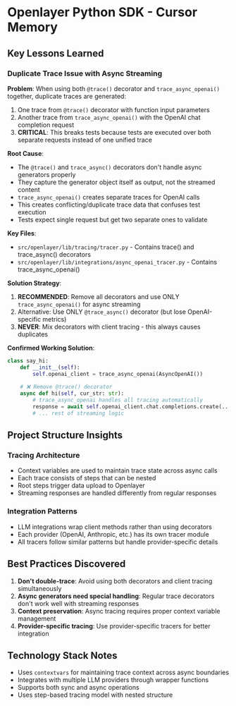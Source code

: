 # Openlayer Python SDK - Cursor Memory

## Key Lessons Learned

### Duplicate Trace Issue with Async Streaming

**Problem**: When using both `@trace()` decorator and `trace_async_openai()` together, duplicate traces are generated:
1. One trace from `@trace()` decorator with function input parameters
2. Another trace from `trace_async_openai()` with the OpenAI chat completion request
3. **CRITICAL**: This breaks tests because tests are executed over both separate requests instead of one unified trace

**Root Cause**: 
- The `@trace()` and `trace_async()` decorators don't handle async generators properly
- They capture the generator object itself as output, not the streamed content
- `trace_async_openai()` creates separate traces for OpenAI calls
- This creates conflicting/duplicate trace data that confuses test execution
- Tests expect single request but get two separate ones to validate

**Key Files**:
- `src/openlayer/lib/tracing/tracer.py` - Contains trace() and trace_async() decorators
- `src/openlayer/lib/integrations/async_openai_tracer.py` - Contains trace_async_openai()

**Solution Strategy**:
1. **RECOMMENDED**: Remove all decorators and use ONLY `trace_async_openai()` for async streaming
2. Alternative: Use ONLY `@trace_async()` decorator (but lose OpenAI-specific metrics)
3. **NEVER**: Mix decorators with client tracing - this always causes duplicates

**Confirmed Working Solution**:
```python
class say_hi:
    def __init__(self):
        self.openai_client = trace_async_openai(AsyncOpenAI())
    
    # ❌ Remove @trace() decorator
    async def hi(self, cur_str: str):
        # trace_async_openai handles all tracing automatically
        response = await self.openai_client.chat.completions.create(...)
        # ... rest of streaming logic
```

## Project Structure Insights

### Tracing Architecture
- Context variables are used to maintain trace state across async calls
- Each trace consists of steps that can be nested
- Root steps trigger data upload to Openlayer
- Streaming responses are handled differently from regular responses

### Integration Patterns
- LLM integrations wrap client methods rather than using decorators
- Each provider (OpenAI, Anthropic, etc.) has its own tracer module
- All tracers follow similar patterns but handle provider-specific details

## Best Practices Discovered

1. **Don't double-trace**: Avoid using both decorators and client tracing simultaneously
2. **Async generators need special handling**: Regular trace decorators don't work well with streaming responses  
3. **Context preservation**: Async tracing requires proper context variable management
4. **Provider-specific tracing**: Use provider-specific tracers for better integration

## Technology Stack Notes

- Uses `contextvars` for maintaining trace context across async boundaries
- Integrates with multiple LLM providers through wrapper functions
- Supports both sync and async operations
- Uses step-based tracing model with nested structure